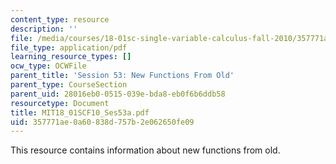 ```yaml
---
content_type: resource
description: ''
file: /media/courses/18-01sc-single-variable-calculus-fall-2010/357771ae0a60838d757b2e062650fe09_MIT18_01SCF10_Ses53a.pdf
file_type: application/pdf
learning_resource_types: []
ocw_type: OCWFile
parent_title: 'Session 53: New Functions From Old'
parent_type: CourseSection
parent_uid: 28016eb0-0515-039e-bda8-eb0f6b6ddb58
resourcetype: Document
title: MIT18_01SCF10_Ses53a.pdf
uid: 357771ae-0a60-838d-757b-2e062650fe09
---
```

This resource contains information about new functions from old.